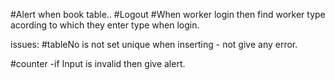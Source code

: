 #Alert when book table..
#Logout
#When worker login then find worker type acording to which they enter type when login.


issues:
#tableNo is not set unique when inserting - not give any error.


#counter
-if Input is invalid then give alert.
